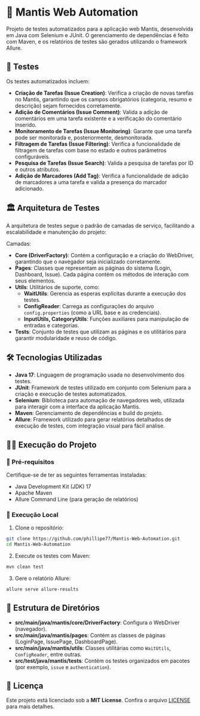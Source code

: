 # 🚀 Mantis Web Automation

Projeto de testes automatizados para a aplicação web Mantis, desenvolvida em Java com Selenium e JUnit. O gerenciamento de dependências é feito com Maven, e os relatórios de testes são gerados utilizando o framework Allure.

## 🧪 Testes

Os testes automatizados incluem:

* **Criação de Tarefas (Issue Creation)**: Verifica a criação de novas tarefas no Mantis, garantindo que os campos obrigatórios (categoria, resumo e descrição) sejam fornecidos corretamente.
* **Adição de Comentários (Issue Comment)**: Valida a adição de comentários em uma tarefa existente e a verificação do comentário inserido.
* **Monitoramento de Tarefas (Issue Monitoring)**: Garante que uma tarefa pode ser monitorada e, posteriormente, desmonitorada.
* **Filtragem de Tarefas (Issue Filtering)**: Verifica a funcionalidade de filtragem de tarefas com base no estado e outros parâmetros configuráveis.
* **Pesquisa de Tarefas (Issue Search)**: Valida a pesquisa de tarefas por ID e outros atributos.
* **Adição de Marcadores (Add Tag)**: Verifica a funcionalidade de adição de marcadores a uma tarefa e valida a presença do marcador adicionado.

## 🏛️ Arquitetura de Testes

A arquitetura de testes segue o padrão de camadas de serviço, facilitando a escalabilidade e manutenção do projeto:

Camadas:
* **Core (DriverFactory)**: Contém a configuração e a criação do WebDriver, garantindo que o navegador seja inicializado corretamente.
* **Pages**: Classes que representam as páginas do sistema (Login, Dashboard, Issue). Cada página contém os métodos de interação com seus elementos.
* **Utils**: Utilitários de suporte, como:
    * **WaitUtils**: Gerencia as esperas explícitas durante a execução dos testes.
    * **ConfigReader**: Carrega as configurações do arquivo `config.properties` (como a URL base e as credenciais).
    * **InputUtils, CategoryUtils**: Funções auxiliares para manipulação de entradas e categorias.
* **Tests**: Conjunto de testes que utilizam as páginas e os utilitários para garantir modularidade e reuso de código.

## 🛠 Tecnologias Utilizadas

* **Java 17**: Linguagem de programação usada no desenvolvimento dos testes.
* **JUnit**: Framework de testes utilizado em conjunto com Selenium para a criação e execução de testes automatizados.
* **Selenium**: Biblioteca para automação de navegadores web, utilizada para interagir com a interface da aplicação Mantis.
* **Maven**: Gerenciamento de dependências e build do projeto.
* **Allure**: Framework utilizado para gerar relatórios detalhados de execução de testes, com integração visual para fácil análise.

## 🧑‍💻 Execução do Projeto

### 🔧 Pré-requisitos

Certifique-se de ter as seguintes ferramentas instaladas:
* Java Development Kit (JDK) 17
* Apache Maven
* Allure Command Line (para geração de relatórios)

### 🔧 Execução Local

1. Clone o repositório:

```bash
git clone https://github.com/phillipe77/Mantis-Web-Automation.git
cd Mantis-Web-Automation
```

2. Execute os testes com Maven:

```bash
mvn clean test
```

3. Gere o relatório Allure:

```bash
allure serve allure-results
```

## 🌟 Estrutura de Diretórios

* **src/main/java/mantis/core/DriverFactory**: Configura o WebDriver (navegador).
* **src/main/java/mantis/pages**: Contém as classes de páginas (LoginPage, IssuePage, DashboardPage).
* **src/main/java/mantis/utils**: Classes utilitárias como `WaitUtils`, `ConfigReader`, entre outras.
* **src/test/java/mantis/tests**: Contém os testes organizados em pacotes (por exemplo, `issue` e `authentication`).


## 📜 Licença

Este projeto está licenciado sob a **MIT License**. Confira o arquivo [LICENSE](LICENSE) para mais detalhes.